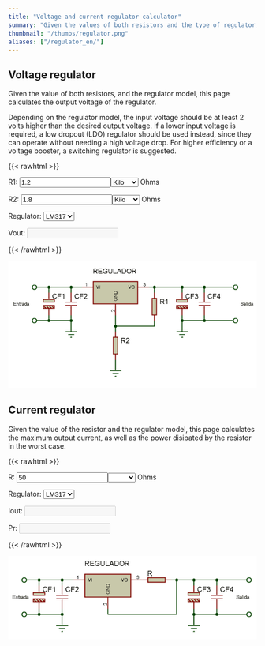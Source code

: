 ```yaml
---
title: "Voltage and current regulator calculator"
summary: "Given the values of both resistors and the type of regulator, calculates the output voltage or current of a linear regulator, both in voltage and current regulation mode."
thumbnail: "/thumbs/regulator.png"
aliases: ["/regulator_en/"]
---
```

## Voltage regulator
Given the value of both resistors, and the regulator model, this page calculates the output voltage of the regulator.

Depending on the regulator model, the input voltage should be at least 2 volts higher than the desired output voltage. If a lower input voltage is required, a low dropout (LDO) regulator should be used instead, since they can operate without needing a high voltage drop. For higher efficiency or a voltage booster, a switching regulator is suggested.

{{< rawhtml >}}
<form action="" id="reguladorf_v">
<p>R1: <input id="r1_v" value="1.2" class="w3-input w3-border" type="number"/><select id="r1Scale_v" class="w3-select w3-border">
  <option></option>
  <option selected="selected">Kilo</option>
  <option>Mega</option>
</select> Ohms</p>
<p>R2: <input id="r2_v" value="1.8" class="w3-input w3-border" type="number"/><select id="r2Scale_v" class="w3-select w3-border">
  <option></option>
  <option selected="selected">Kilo</option>
  <option>Mega</option>
</select> Ohms</p>
<p>Regulator: <select id="regulador_v"  class="w3-select w3-border">
  <option selected="selected">LM317</option>
  <option>7805</option>
  <option>7808</option>
  <option>7812</option>
  <option>7824</option>
</select></p>
<p>Vout: <input id="vout_v" disabled="disabled"  class="w3-input w3-border"/></p>
</form>
{{< /rawhtml >}}

![Voltage regulator schematic](/images/reguladortension.png)

## Current regulator
Given the value of the resistor and the regulator model, this page calculates the maximum output current, as well as the power disipated by the resistor in the worst case.

{{< rawhtml >}}
<form action="" id="reguladorf_i">
<p>R: <input id="r_i" value="50" class="w3-input w3-border" type="number"/><select id="rScale_i"  class="w3-select w3-border">
  <option selected="selected"></option>
  <option>Kilo</option>
  <option>Mega</option>
</select> Ohms</p>
<p>Regulator: <select id="regulador_i"  class="w3-select w3-border">
  <option selected="selected">LM317</option>
  <option>7805</option>
  <option>7808</option>
  <option>7812</option>
  <option>7824</option>
</select></p>
<p>Iout: <input id="iout_i" disabled="disabled" class="w3-input w3-border"/></p>
<p>Pr: <input id="pout_i" disabled="disabled" class="w3-input w3-border"/></p>
</form>
<script src="/inc/calculators/regulator.js"></script>
{{< /rawhtml >}}

![Current source schematic](/images/reguladorcorriente.png)
